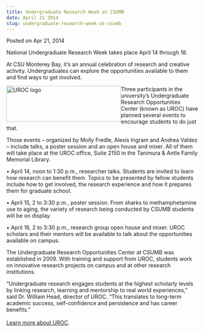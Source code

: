 ```yaml
---
title: Undergraduate Research Week at CSUMB
date: April 21 2014
slug: undergraduate-research-week-at-csumb
---
```


 



<span class="date">Posted on Apr 21, 2014    </span>
<p>National Undergraduate Research Week takes place April 14
through 18.</p>
<p>At CSU Monterey Bay, it&#x2019;s an annual celebration of research and
creative activity. Undergraduates can explore the opportunities
available to them and find ways to get involved.</p>
<p><img alt="UROC logo" src="https://news.csumb.edu/sites/default/files/65/attachments/news/images/uroc_updated_logo_for_web.jpg" style="float:left; width:300px; height:94px">Three participants
in the university&#x2019;s Undergraduate Research Opportunities Center
(known as UROC) have planned several events to encourage students
to do just that.</img></p>
<p>Those events &#x2013; organized by Molly Fredle, Alexis Ingram and
Andrea Valdez &#x2013; include talks, a poster session and an open house
and mixer. All of them will take place at the UROC office, Suite
2150 in the Tanimura &amp; Antle Family Memorial Library.</p>
<p>&#x2022; April 14, noon to 1:30 p.m., researcher talks. Students are
invited to learn how research can benefit them. Topics to be
presented by fellow students include how to get involved, the
research experience and how it prepares them for graduate
school.</p>
<p>&#x2022; April 15, 2 to 3:30 p.m., poster session. From sharks to
methamphetamine use to aging, the variety of research being
conducted by CSUMB students will be on display.</p>
<p>&#x2022; April 16, 2 to 3:30 p.m., research group open house and mixer.
UROC scholars and their mentors will be available to talk about the
opportunities available on campus.</p>
<p>The Undergraduate Research Opportunities Center at CSUMB was
established in 2009. With training and support from UROC, students
work on innovative research projects on campus and at other
research institutions.&#xA0;</p>
<p>&#x201C;Undergraduate research engages students at the highest
scholarly levels by linking research, learning and mentorship to
real world experiences,&#x201D; said Dr. William Head, director of UROC.
&#x201C;This translates to long-term academic success, self-confidence and
persistence and has career benefits.&#x201D;<br>
<br>
<a href="https://uroc.csumb.edu" rel="nofollow">Learn more about
UROC</a>.</br></br></p>





```
